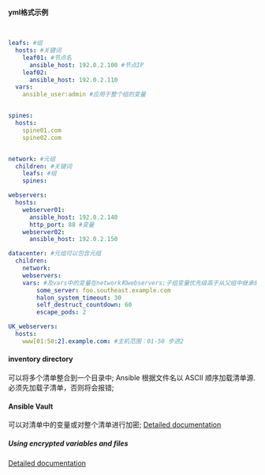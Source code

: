 #### yml格式示例
```yml


leafs: #组
  hosts: #关键词
    leaf01: #节点名
      ansible_host: 192.0.2.100 #节点IP
    leaf02:
      ansible_host: 192.0.2.110
  vars:
    ansible_user:admin #应用于整个组的变量


spines:
  hosts:
    spine01.com
    spine02.com


network: #元组
  children: #关键词
    leafs: #组
    spines:

webservers:
  hosts:
    webserver01:
      ansible_host: 192.0.2.140
      http_port: 88 #变量
    webserver02:
      ansible_host: 192.0.2.150

datacenter: #元组可以包含元组
  children:
    network:
    webservers:
    vars: #及vars中的变量在network和webservers;子组变量优先级高于从父组中继承的变量
        some_server: foo.southeast.example.com
        halon_system_timeout: 30
        self_destruct_countdown: 60
        escape_pods: 2

UK_webservers:
  hosts:
    www[01:50:2].example.com: #主机范围：01-50 步进2
```
#### inventory directory
可以将多个清单整合到一个目录中;
Ansible 根据文件名以 ASCII 顺序加载清单源.
必须先加载子清单，否则将会报错;

#### Ansible Vault
可以对清单中的变量或对整个清单进行加密;
[Detailed documentation](https://docs.ansible.com/ansible/latest/vault_guide/vault_encrypting_content.html#encrypting-files-with-ansible-vault)
##### Using encrypted variables and files
[Detailed documentation](https://docs.ansible.com/ansible/latest/vault_guide/vault_using_encrypted_content.html)
